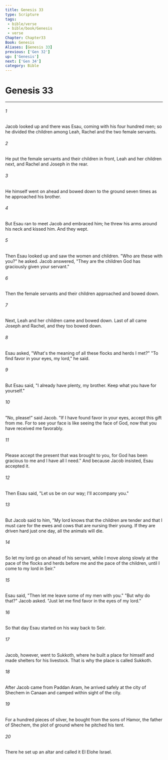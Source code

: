```yaml
---
title: Genesis 33
type: Scripture
tags:
 - bible/verse
 - bible/book/Genesis
 - verse
Chapter: Chapter33
Book: Genesis
Aliases: [Genesis 33]
previous: ['Gen 32']
up: ['Genesis']
next: ['Gen 34']
category: Bible
---
```

# Genesis 33

***


###### 1 
Jacob looked up and there was Esau, coming with his four hundred men; so he divided the children among Leah, Rachel and the two female servants. 

###### 2 
He put the female servants and their children in front, Leah and her children next, and Rachel and Joseph in the rear. 

###### 3 
He himself went on ahead and bowed down to the ground seven times as he approached his brother. 

###### 4 
But Esau ran to meet Jacob and embraced him; he threw his arms around his neck and kissed him. And they wept. 

###### 5 
Then Esau looked up and saw the women and children. "Who are these with you?" he asked. Jacob answered, "They are the children God has graciously given your servant." 

###### 6 
Then the female servants and their children approached and bowed down. 

###### 7 
Next, Leah and her children came and bowed down. Last of all came Joseph and Rachel, and they too bowed down. 

###### 8 
Esau asked, "What's the meaning of all these flocks and herds I met?" "To find favor in your eyes, my lord," he said. 

###### 9 
But Esau said, "I already have plenty, my brother. Keep what you have for yourself." 

###### 10 
"No, please!" said Jacob. "If I have found favor in your eyes, accept this gift from me. For to see your face is like seeing the face of God, now that you have received me favorably. 

###### 11 
Please accept the present that was brought to you, for God has been gracious to me and I have all I need." And because Jacob insisted, Esau accepted it. 

###### 12 
Then Esau said, "Let us be on our way; I'll accompany you." 

###### 13 
But Jacob said to him, "My lord knows that the children are tender and that I must care for the ewes and cows that are nursing their young. If they are driven hard just one day, all the animals will die. 

###### 14 
So let my lord go on ahead of his servant, while I move along slowly at the pace of the flocks and herds before me and the pace of the children, until I come to my lord in Seir." 

###### 15 
Esau said, "Then let me leave some of my men with you." "But why do that?" Jacob asked. "Just let me find favor in the eyes of my lord." 

###### 16 
So that day Esau started on his way back to Seir. 

###### 17 
Jacob, however, went to Sukkoth, where he built a place for himself and made shelters for his livestock. That is why the place is called Sukkoth. 

###### 18 
After Jacob came from Paddan Aram, he arrived safely at the city of Shechem in Canaan and camped within sight of the city. 

###### 19 
For a hundred pieces of silver, he bought from the sons of Hamor, the father of Shechem, the plot of ground where he pitched his tent. 

###### 20 
There he set up an altar and called it El Elohe Israel. 

